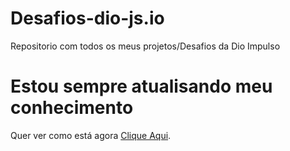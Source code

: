 # Desafios-dio-js.io
Repositorio com todos os meus projetos/Desafios da Dio Impulso

# Estou sempre atualisando meu conhecimento

Quer ver como está agora [Clique Aqui](https://kazuto-neves.github.io/Desafios-dio-js.io/).
